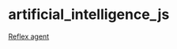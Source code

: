 # artificial_intelligence_js

[Reflex agent](https://luisespino.github.io/artificial_intelligence_js/01_reflex_agent.html)
